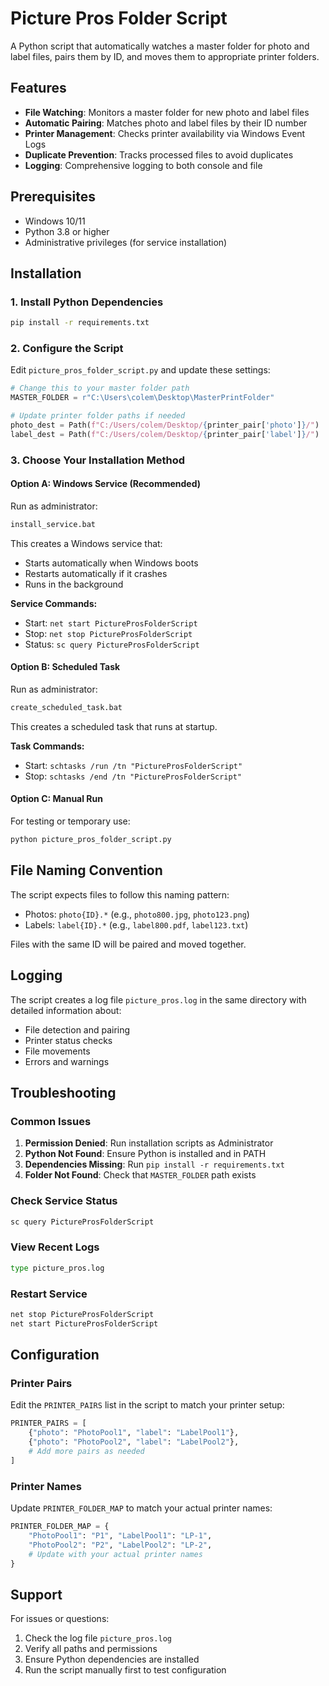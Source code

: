 # Picture Pros Folder Script

A Python script that automatically watches a master folder for photo and label files, pairs them by ID, and moves them to appropriate printer folders.

## Features

- **File Watching**: Monitors a master folder for new photo and label files
- **Automatic Pairing**: Matches photo and label files by their ID number
- **Printer Management**: Checks printer availability via Windows Event Logs
- **Duplicate Prevention**: Tracks processed files to avoid duplicates
- **Logging**: Comprehensive logging to both console and file

## Prerequisites

- Windows 10/11
- Python 3.8 or higher
- Administrative privileges (for service installation)

## Installation

### 1. Install Python Dependencies

```bash
pip install -r requirements.txt
```

### 2. Configure the Script

Edit `picture_pros_folder_script.py` and update these settings:

```python
# Change this to your master folder path
MASTER_FOLDER = r"C:\Users\colem\Desktop\MasterPrintFolder"

# Update printer folder paths if needed
photo_dest = Path(f"C:/Users/colem/Desktop/{printer_pair['photo']}/")
label_dest = Path(f"C:/Users/colem/Desktop/{printer_pair['label']}/")
```

### 3. Choose Your Installation Method

#### Option A: Windows Service (Recommended)

Run as administrator:

```bash
install_service.bat
```

This creates a Windows service that:

- Starts automatically when Windows boots
- Restarts automatically if it crashes
- Runs in the background

**Service Commands:**

- Start: `net start PictureProsFolderScript`
- Stop: `net stop PictureProsFolderScript`
- Status: `sc query PictureProsFolderScript`

#### Option B: Scheduled Task

Run as administrator:

```bash
create_scheduled_task.bat
```

This creates a scheduled task that runs at startup.

**Task Commands:**

- Start: `schtasks /run /tn "PictureProsFolderScript"`
- Stop: `schtasks /end /tn "PictureProsFolderScript"`

#### Option C: Manual Run

For testing or temporary use:

```bash
python picture_pros_folder_script.py
```

## File Naming Convention

The script expects files to follow this naming pattern:

- Photos: `photo{ID}.*` (e.g., `photo800.jpg`, `photo123.png`)
- Labels: `label{ID}.*` (e.g., `label800.pdf`, `label123.txt`)

Files with the same ID will be paired and moved together.

## Logging

The script creates a log file `picture_pros.log` in the same directory with detailed information about:

- File detection and pairing
- Printer status checks
- File movements
- Errors and warnings

## Troubleshooting

### Common Issues

1. **Permission Denied**: Run installation scripts as Administrator
2. **Python Not Found**: Ensure Python is installed and in PATH
3. **Dependencies Missing**: Run `pip install -r requirements.txt`
4. **Folder Not Found**: Check that `MASTER_FOLDER` path exists

### Check Service Status

```bash
sc query PictureProsFolderScript
```

### View Recent Logs

```bash
type picture_pros.log
```

### Restart Service

```bash
net stop PictureProsFolderScript
net start PictureProsFolderScript
```

## Configuration

### Printer Pairs

Edit the `PRINTER_PAIRS` list in the script to match your printer setup:

```python
PRINTER_PAIRS = [
    {"photo": "PhotoPool1", "label": "LabelPool1"},
    {"photo": "PhotoPool2", "label": "LabelPool2"},
    # Add more pairs as needed
]
```

### Printer Names

Update `PRINTER_FOLDER_MAP` to match your actual printer names:

```python
PRINTER_FOLDER_MAP = {
    "PhotoPool1": "P1", "LabelPool1": "LP-1",
    "PhotoPool2": "P2", "LabelPool2": "LP-2",
    # Update with your actual printer names
}
```

## Support

For issues or questions:

1. Check the log file `picture_pros.log`
2. Verify all paths and permissions
3. Ensure Python dependencies are installed
4. Run the script manually first to test configuration
